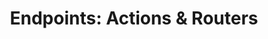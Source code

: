---
redirect: "/docs/reference/actions/declaring-actions.html"
title: "Endpoints: Actions & Routers"
order: 1
---